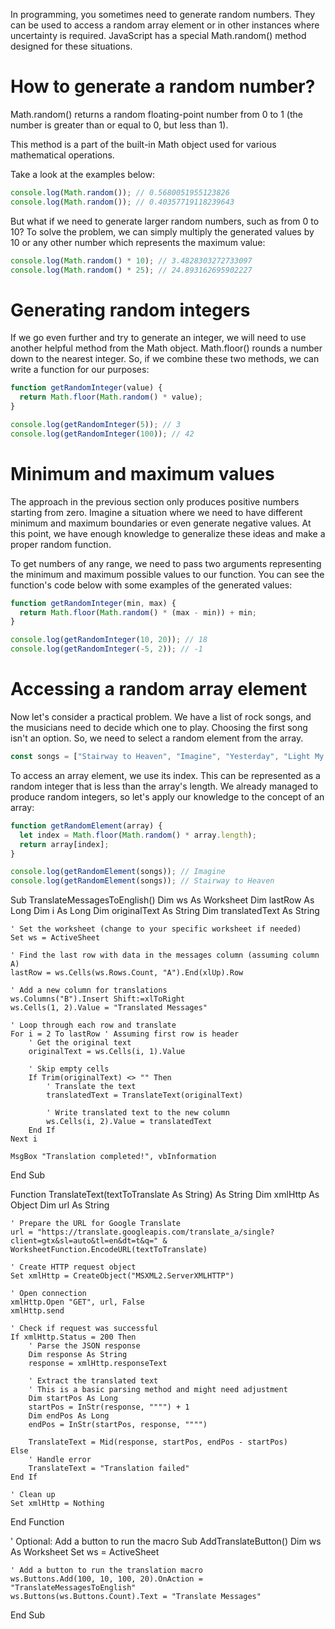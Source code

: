 In programming, you sometimes need to generate random numbers. They can be used to access a random array element or in other instances where uncertainty is required. JavaScript has a special Math.random() method designed for these situations.

# How to generate a random number?
Math.random() returns a random floating-point number from 0 to 1 (the number is greater than or equal to 0, but less than 1).

This method is a part of the built-in Math object used for various mathematical operations.

Take a look at the examples below:
```javascript
console.log(Math.random()); // 0.5680051955123826 
console.log(Math.random()); // 0.40357719118239643
```

But what if we need to generate larger random numbers, such as from 0 to 10? To solve the problem, we can simply multiply the generated values by 10 or any other number which represents the maximum value:
```javascript
console.log(Math.random() * 10); // 3.4828303272733097
console.log(Math.random() * 25); // 24.893162695902227
```

# Generating random integers
If we go even further and try to generate an integer, we will need to use another helpful method from the Math object. Math.floor() rounds a number down to the nearest integer. So, if we combine these two methods, we can write a function for our purposes:

```javascript
function getRandomInteger(value) {
  return Math.floor(Math.random() * value);
}

console.log(getRandomInteger(5)); // 3
console.log(getRandomInteger(100)); // 42
```

# Minimum and maximum values
The approach in the previous section only produces positive numbers starting from zero. Imagine a situation where we need to have different minimum and maximum boundaries or even generate negative values. At this point, we have enough knowledge to generalize these ideas and make a proper random function.

To get numbers of any range, we need to pass two arguments representing the minimum and maximum possible values to our function. You can see the function's code below with some examples of the generated values:
```javascript
function getRandomInteger(min, max) {
  return Math.floor(Math.random() * (max - min)) + min;
}

console.log(getRandomInteger(10, 20)); // 18
console.log(getRandomInteger(-5, 2)); // -1
```

# Accessing a random array element
Now let's consider a practical problem. We have a list of rock songs, and the musicians need to decide which one to play. Choosing the first song isn't an option. So, we need to select a random element from the array.
```javascript
const songs = ["Stairway to Heaven", "Imagine", "Yesterday", "Light My Fire"];
```
To access an array element, we use its index. This can be represented as a random integer that is less than the array's length. We already managed to produce random integers, so let's apply our knowledge to the concept of an array:
```javascript
function getRandomElement(array) {
  let index = Math.floor(Math.random() * array.length);
  return array[index];
}

console.log(getRandomElement(songs)); // Imagine
console.log(getRandomElement(songs)); // Stairway to Heaven
```


Sub TranslateMessagesToEnglish()
    Dim ws As Worksheet
    Dim lastRow As Long
    Dim i As Long
    Dim originalText As String
    Dim translatedText As String
    
    ' Set the worksheet (change to your specific worksheet if needed)
    Set ws = ActiveSheet
    
    ' Find the last row with data in the messages column (assuming column A)
    lastRow = ws.Cells(ws.Rows.Count, "A").End(xlUp).Row
    
    ' Add a new column for translations
    ws.Columns("B").Insert Shift:=xlToRight
    ws.Cells(1, 2).Value = "Translated Messages"
    
    ' Loop through each row and translate
    For i = 2 To lastRow ' Assuming first row is header
        ' Get the original text
        originalText = ws.Cells(i, 1).Value
        
        ' Skip empty cells
        If Trim(originalText) <> "" Then
            ' Translate the text
            translatedText = TranslateText(originalText)
            
            ' Write translated text to the new column
            ws.Cells(i, 2).Value = translatedText
        End If
    Next i
    
    MsgBox "Translation completed!", vbInformation
End Sub

Function TranslateText(textToTranslate As String) As String
    Dim xmlHttp As Object
    Dim url As String
    
    ' Prepare the URL for Google Translate
    url = "https://translate.googleapis.com/translate_a/single?client=gtx&sl=auto&tl=en&dt=t&q=" & WorksheetFunction.EncodeURL(textToTranslate)
    
    ' Create HTTP request object
    Set xmlHttp = CreateObject("MSXML2.ServerXMLHTTP")
    
    ' Open connection
    xmlHttp.Open "GET", url, False
    xmlHttp.send
    
    ' Check if request was successful
    If xmlHttp.Status = 200 Then
        ' Parse the JSON response
        Dim response As String
        response = xmlHttp.responseText
        
        ' Extract the translated text
        ' This is a basic parsing method and might need adjustment
        Dim startPos As Long
        startPos = InStr(response, """") + 1
        Dim endPos As Long
        endPos = InStr(startPos, response, """")
        
        TranslateText = Mid(response, startPos, endPos - startPos)
    Else
        ' Handle error
        TranslateText = "Translation failed"
    End If
    
    ' Clean up
    Set xmlHttp = Nothing
End Function

' Optional: Add a button to run the macro
Sub AddTranslateButton()
    Dim ws As Worksheet
    Set ws = ActiveSheet
    
    ' Add a button to run the translation macro
    ws.Buttons.Add(100, 10, 100, 20).OnAction = "TranslateMessagesToEnglish"
    ws.Buttons(ws.Buttons.Count).Text = "Translate Messages"
End Sub
